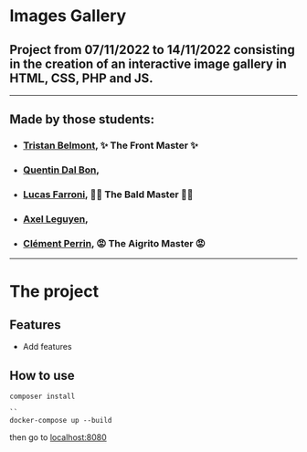 # Images Gallery

## Project from 07/11/2022 to 14/11/2022 consisting in the creation of an interactive image gallery in HTML, CSS, PHP and JS.

---------------------------------------

## Made by those students:

  * ### [Tristan Belmont](https://github.com/MaegIins), ✨ The Front Master ✨
  * ### [Quentin Dal Bon](https://github.com/Quent5),
  * ### [Lucas Farroni](https://github.com/lucasfarroni), 👨‍🦲 The Bald Master 👨‍🦲
  * ### [Axel Leguyen](https://github.com/lgyn57),
  * ### [Clément Perrin](https://github.com/Alfiov), 😡 The Aigrito Master 😡

---------------------
# The project

## Features


 * Add features


## How to use
    
```
composer install

``
docker-compose up --build
```

then go to [localhost:8080](localhost:8080)
